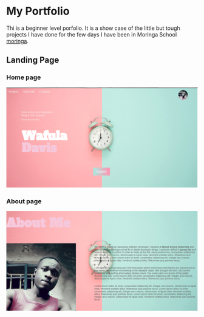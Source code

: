 # My Portfolio
Thi is a beginner level porfolio. It is a show case of the little but tough projects I have done for the few days I have been in Moringa School [moringa](https://moringaschool.com).

## Landing Page
### Home page
![](https://raw.githubusercontent.com/Davisdavy/portfolio/master/css/images/land.png)

### About page
![](https://raw.githubusercontent.com/Davisdavy/portfolio/master/css/images/land1.png)